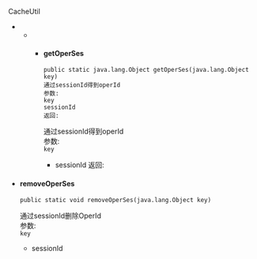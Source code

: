 CacheUtil

* * * #### getOperSes

      ```
      public static java.lang.Object getOperSes(java.lang.Object key)
      通过sessionId得到operId
      参数:
      key
      sessionId
      返回:
      ```

      通过sessionId得到operId  
      参数:  
      `key`

      * sessionId
        返回:
* #### removeOperSes

  ```
  public static void removeOperSes(java.lang.Object key)
  ```

  通过sessionId删除OperId  
  参数:  
  `key`

  * sessionId



